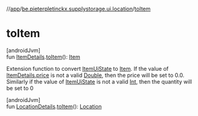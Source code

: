 //[app](../../index.md)/[be.pieterpletinckx.supplystorage.ui.location](index.md)/[toItem](to-item.md)

# toItem

[androidJvm]\
fun [ItemDetails](-item-details/index.md).[toItem](to-item.md)(): [Item](../be.pieterpletinckx.supplystorage.data.item/-item/index.md)

Extension function to convert [ItemUiState](-item-ui-state/index.md) to [Item](../be.pieterpletinckx.supplystorage.data.item/-item/index.md). If the value of [ItemDetails.price](-item-details/price.md) is not a valid [Double](https://kotlinlang.org/api/latest/jvm/stdlib/kotlin/-double/index.html), then the price will be set to 0.0. Similarly if the value of [ItemUiState](-item-ui-state/index.md) is not a valid [Int](https://kotlinlang.org/api/latest/jvm/stdlib/kotlin/-int/index.html), then the quantity will be set to 0

[androidJvm]\
fun [LocationDetails](-location-details/index.md).[toItem](to-item.md)(): [Location](../be.pieterpletinckx.supplystorage.data.location/-location/index.md)
